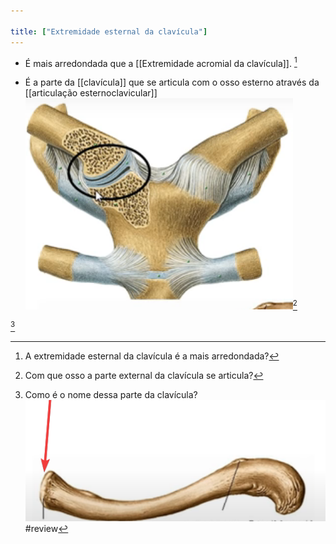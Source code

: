 ```yaml
---

title: ["Extremidade esternal da clavícula"]
---
```

+ É mais arredondada que a [[Extremidade acromial da clavícula]]. [^464241]

[^464241]: A extremidade esternal da clavícula é a mais arredondada?

+ É a parte da [[clavícula]] que se articula com o osso esterno através da [[articulação esternoclavicular]] ![Pasted image 20210329235937.png](Pasted%20image%2020210329235937.png)[^202838]

[^202838]: Com que osso a parte external da clavícula se articula?

[^218741]

[^218741]: Como é o nome dessa parte da clavícula? ![Pasted image 20210329235536.png](Pasted%20image%2020210329235536.png)
#review 
